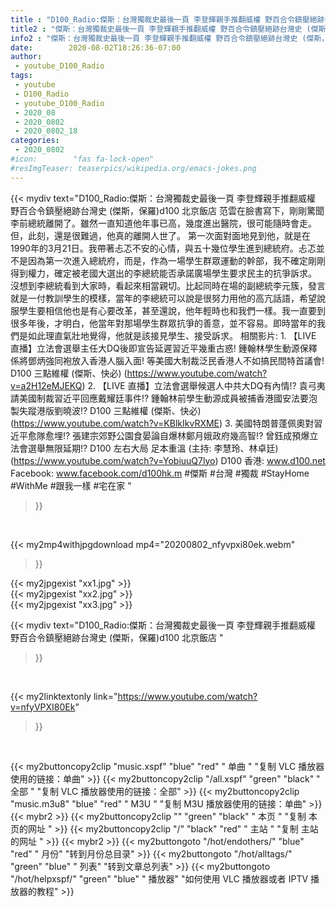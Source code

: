 ```yaml
---
title : "D100_Radio:傑斯：台灣獨裁史最後一頁 李登輝親手推翻威權 野百合令鎮壓絕跡台灣史 (傑斯，保羅)d100 北京飯店 "
title2 : "傑斯：台灣獨裁史最後一頁 李登輝親手推翻威權 野百合令鎮壓絕跡台灣史 (傑斯，保羅)d100 北京飯店 "
info2 : "傑斯：台灣獨裁史最後一頁 李登輝親手推翻威權 野百合令鎮壓絕跡台灣史 (傑斯，保羅)d100 北京飯店  范雲在臉書寫下，剛剛驚聞李前總統離開了。雖然一直知道他年事已高，幾度進出醫院，很可能隨時會走。但，此刻，還是很難過，他真的離開人世了。    第一次面對面地見到他，就是在1990年的3月21日。我帶著忐忑不安的心情，與五十幾位學生進到總統府。忐忑並不是因為第一次進入總統府，而是，作為一場學生群眾運動的幹部，我不確定剛剛得到權力，確定被老國大選出的李總統能否承諾廣場學生要求民主的抗爭訴求。    沒想到李總統看到大家時，看起來相當親切。比起同時在場的副總統李元簇，發言就是一付教訓學生的模樣，當年的李總統可以說是很努力用他的高亢話語，希望說服學生要相信他也是有心要改革，甚至還說，他年輕時也和我們一樣。我一直要到很多年後，才明白，他當年對那場學生群眾抗爭的善意，並不容易。即時當年的我們是如此理直氣壯地覺得，他就是該接見學生、接受訴求。  相關影片: 1. 【LIVE 直播】立法會選舉主任大DQ後即宣告延遲習近平幾重古惑! 鍾翰林學生動源保釋係將鄧炳強同袍放入香港人腦入面! 等美國大制裁泛民香港人不如搞民間特首議會!  D100 三點維權 (傑斯、快必) (https://www.youtube.com/watch?v=a2H12eMJEKQ) 2. 【LIVE 直播】立法會選舉候選人中共大DQ有內情!? 袁弓夷請美國制裁習近平回應戴耀廷事件!? 鍾翰林前學生動源成員被捕香港國安法要泡製失蹤港版劉曉波!?  D100 三點維權 (傑斯、快必) (https://www.youtube.com/watch?v=KBlkIkvRXME) 3. 美國特朗普蓬佩奧對習近平愈隊愈埋!? 張建宗郊野公園食晏論自爆林鄭月娥政府幾高智!? 曾鈺成預爆立法會選舉無限延期!?  D100 左右大局 足本重溫 (主持: 李慧玲、林卓廷) (https://www.youtube.com/watch?v=YobiuuQ7lyo)  D100 香港: www.d100.net  Facebook: www.facebook.com/d100hk.m  #傑斯 #台灣 #獨裁 #StayHome #WithMe #跟我一樣 #宅在家 "
date:        2020-08-02T18:26:36-07:00
author:
 - youtube_D100_Radio
tags:
 - youtube
 - D100_Radio
 - youtube_D100_Radio
 - 2020_08
 - 2020_0802
 - 2020_0802_18
categories:
 - 2020_0802
#icon:        "fas fa-lock-open"
#resImgTeaser: teaserpics/wikipedia.org/emacs-jokes.png
---
```


{{< mydiv text="D100_Radio:傑斯：台灣獨裁史最後一頁 李登輝親手推翻威權 野百合令鎮壓絕跡台灣史 (傑斯，保羅)d100 北京飯店  范雲在臉書寫下，剛剛驚聞李前總統離開了。雖然一直知道他年事已高，幾度進出醫院，很可能隨時會走。但，此刻，還是很難過，他真的離開人世了。    第一次面對面地見到他，就是在1990年的3月21日。我帶著忐忑不安的心情，與五十幾位學生進到總統府。忐忑並不是因為第一次進入總統府，而是，作為一場學生群眾運動的幹部，我不確定剛剛得到權力，確定被老國大選出的李總統能否承諾廣場學生要求民主的抗爭訴求。    沒想到李總統看到大家時，看起來相當親切。比起同時在場的副總統李元簇，發言就是一付教訓學生的模樣，當年的李總統可以說是很努力用他的高亢話語，希望說服學生要相信他也是有心要改革，甚至還說，他年輕時也和我們一樣。我一直要到很多年後，才明白，他當年對那場學生群眾抗爭的善意，並不容易。即時當年的我們是如此理直氣壯地覺得，他就是該接見學生、接受訴求。  相關影片: 1. 【LIVE 直播】立法會選舉主任大DQ後即宣告延遲習近平幾重古惑! 鍾翰林學生動源保釋係將鄧炳強同袍放入香港人腦入面! 等美國大制裁泛民香港人不如搞民間特首議會!  D100 三點維權 (傑斯、快必) (https://www.youtube.com/watch?v=a2H12eMJEKQ) 2. 【LIVE 直播】立法會選舉候選人中共大DQ有內情!? 袁弓夷請美國制裁習近平回應戴耀廷事件!? 鍾翰林前學生動源成員被捕香港國安法要泡製失蹤港版劉曉波!?  D100 三點維權 (傑斯、快必) (https://www.youtube.com/watch?v=KBlkIkvRXME) 3. 美國特朗普蓬佩奧對習近平愈隊愈埋!? 張建宗郊野公園食晏論自爆林鄭月娥政府幾高智!? 曾鈺成預爆立法會選舉無限延期!?  D100 左右大局 足本重溫 (主持: 李慧玲、林卓廷) (https://www.youtube.com/watch?v=YobiuuQ7lyo)  D100 香港: www.d100.net  Facebook: www.facebook.com/d100hk.m  #傑斯 #台灣 #獨裁 #StayHome #WithMe #跟我一樣 #宅在家 "
>}}
<br>


{{< my2mp4withjpgdownload mp4="20200802_nfyvpxi80ek.webm"
>}}

{{< my2jpgexist "xx1.jpg" >}}<br>
{{< my2jpgexist "xx2.jpg" >}}<br>
{{< my2jpgexist "xx3.jpg" >}}<br>



{{< mydiv text="D100_Radio:傑斯：台灣獨裁史最後一頁 李登輝親手推翻威權 野百合令鎮壓絕跡台灣史 (傑斯，保羅)d100 北京飯店 "
>}}
<br>

{{< my2linktextonly link="https://www.youtube.com/watch?v=nfyVPXI80Ek"
>}}


<br>

{{< my2buttoncopy2clip "music.xspf"        "blue"   "red"    " 单曲 "  "复制 VLC 播放器使用的链接：单曲" >}} {{< my2buttoncopy2clip "/all.xspf"         "green"  "black"  " 全部 "  "复制 VLC 播放器使用的链接：全部" >}} {{< my2buttoncopy2clip "music.m3u8"        "blue"   "red"    " M3U  "    "复制 M3U 播放器使用的链接：单曲" >}} {{< mybr2 >}} {{< my2buttoncopy2clip ""                  "green"  "black"  " 本页 "    "复制 本页的网址 " >}} {{< my2buttoncopy2clip "/"                 "black"  "red"    " 主站 "    "复制 主站的网址 " >}} {{< mybr2 >}} {{< my2buttongoto      "/hot/endothers/"   "blue"   "red"    " 月份"   "转到月份总目录" >}} {{< my2buttongoto      "/hot/alltags/"     "green"  "blue"   " 列表"   "转到文章总列表" >}} {{< my2buttongoto      "/hot/helpxspf/"    "green"  "blue"   " 播放器" "如何使用 VLC 播放器或者 IPTV 播放器的教程" >}} 
